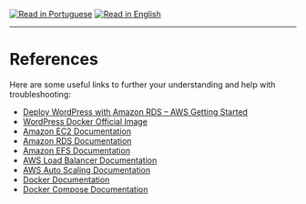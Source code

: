 [![Read in Portuguese](https://img.shields.io/badge/%F0%9F%87%A7%F0%9F%87%B7%20Portugu%C3%AAs-gray.svg)](references.pt-BR.md)
[![Read in English](https://img.shields.io/badge/%F0%9F%87%BA%F0%9F%87%B8%20English-F0FFFF.svg)](references.md)

---

# References

Here are some useful links to further your understanding and help with troubleshooting:

- [Deploy WordPress with Amazon RDS – AWS Getting Started](https://aws.amazon.com/getting-started/hands-on/deploy-wordpress-with-amazon-rds/)
- [WordPress Docker Official Image](https://hub.docker.com/_/wordpress)
- [Amazon EC2 Documentation](https://docs.aws.amazon.com/ec2/)
- [Amazon RDS Documentation](https://docs.aws.amazon.com/rds/)
- [Amazon EFS Documentation](https://docs.aws.amazon.com/efs/)
- [AWS Load Balancer Documentation](https://docs.aws.amazon.com/elasticloadbalancing/)
- [AWS Auto Scaling Documentation](https://docs.aws.amazon.com/autoscaling/)
- [Docker Documentation](https://docs.docker.com/)
- [Docker Compose Documentation](https://docs.docker.com/compose/)

